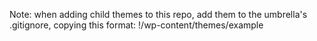 Note: when adding child themes to this repo, add them to the umbrella's .gitignore, copying this format:
	!/wp-content/themes/example
